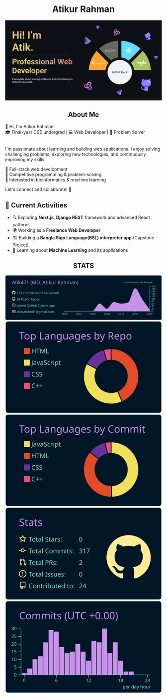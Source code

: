 <h1 align="center">Atikur Rahman</h1>

![Banner img](assets/banner.png)

<h2 align="center">About Me</h2>
👋 Hi, I'm Atikur Rahman!  <br>
🎓 Final-year CSE undergrad | 💻 Web Developer | 🚀 Problem Solver  <br><br>

I'm passionate about learning and building web applications. I enjoy solving challenging problems, exploring new technologies, and continuously improving my skills.  <br>

🔹 Full-stack web development  
🔹 Competitive programming & problem-solving  
🔹 Interested in bioinformatics & machine learning  <br>

Let's connect and collaborate! 🚀  

## 🚀 Current Activities  

- 🔍 Exploring **Next.js**, **Django REST** framework and advanced React patterns  
- 🌍 Working as a **Freelance Web Developer**
- 🏗️ Building a **Bangla Sign Language(BSL) interpreter app** (Capstone Project)  
- 🧬 Learning about **Machine Learning** and its applications  
<!-- - 🏆 Solving **DSA** problems and improving problem-solving skills  -->


<h2 align="center">STATS</h2>

<p align="center">
  <a href="https://github.com/vn7n24fzkq/github-profile-summary-cards">
    <img src="https://raw.githubusercontent.com/Atik471/Atik471/master/profile-summary-card-output/nightowl/0-profile-details.svg" />
  </a>
  <a href="https://github.com/vn7n24fzkq/github-profile-summary-cards">
    <img src="https://raw.githubusercontent.com/Atik471/Atik471/master/profile-summary-card-output/nightowl/1-repos-per-language.svg" />
  </a>
  <a href="https://github.com/vn7n24fzkq/github-profile-summary-cards">
    <img src="https://raw.githubusercontent.com/Atik471/Atik471/master/profile-summary-card-output/nightowl/2-most-commit-language.svg" />
  </a>
  <a href="https://github.com/vn7n24fzkq/github-profile-summary-cards">
    <img src="https://raw.githubusercontent.com/Atik471/Atik471/master/profile-summary-card-output/nightowl/3-stats.svg" />
  </a>
  <a href="https://github.com/vn7n24fzkq/github-profile-summary-cards">
    <img src="https://raw.githubusercontent.com/Atik471/Atik471/master/profile-summary-card-output/nightowl/4-productive-time.svg" />
  </a>
</p>
